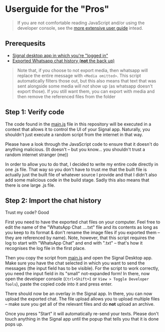 # Userguide for the "Pros"

> If you are not comfortable reading JavaScript and/or using the developer console, see the [more extensive user guide](userguide_normal.md) intead.

## Prerequesits

- [Signal desktop app in which you're "logged in"](https://www.signal.org/download/)
- [Exported Whatsapp chat history (**not** the back up)](https://faq.whatsapp.com/android/chats/how-to-save-your-chat-history/?lang=en)

> Note that, if you choose to not export media, then whatsapp will replace the entire message with `<Media omitted>`.
> This script automatically filters those out, but this also means that text that was sent alongside some media will _not_ show up (as whatsapp doesn't export those).
> If you still want them, you can export with media and then remove the referenced files from the folder

## Step 1: Verify code

The code found in the [main.js](main.js) file in this repository will be executed in a context that allows it to control the UI of your Signal app.
Naturally, you shouldn't just execute a random script from the internet in that way.

Please have a look through the JavaScript code to ensure that it doesn't do anything malicious.
(It doesn't – but you know… you shouldn't trust a random internet stranger (me))

In order to allow you to do that, I decided to write my entire code directly in one .js file.
That way so you don't have to trust me that the built file is actually just the built file of whatever source I provide and that I didn't also add some malicious code in the build stage.
Sadly this also means that there is one large .js file.

## Step 2: Import the chat history

Trust my code? Good

First you need to have the exported chat files on your computer.
Feel free to edit the name of the "WhatsApp Chat ….txt" file and its contents as long as you keep to its format & don't rename the image files if you exported them – they are referenced by name).
Note, however, that this script requires the log to start with "WhatsApp Chat" and end with ".txt" – that's how it recognises the log file in the first place.

Then you copy the script from [main.js](main.js) and open the Signal Desktop app.
Make sure you have the chat selected in which you want to send the messages (the input field has to be visible).
For the script to work correctly, you need the input field in its "small" not-expanded form!
In there, now open the developer console (`Ctrl+Shift+I` or `View > Toggle Developer Tools`), paste the copied code into it and press enter.

There should now be an overlay in the Signal app.
In there, you can now upload the exported chat.
The file upload allows you to upload multiple files – make sure you get all of the relevant files and do **not** upload an archive.

Once you press "Start" it will automatically re-send your texts.
Please don't touch anything in the Signal app until the popup that tells you that it is done pops up.